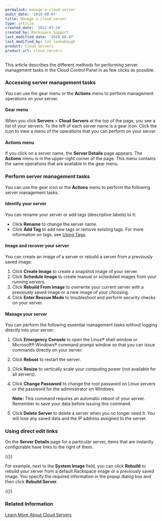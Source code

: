 ```yaml
---
permalink: manage-a-cloud-server
audit_date: '2019-08-07'
title: Manage a cloud server
type: article
created_date: '2012-07-24'
created_by: Rackspace Support
last_modified_date: '2019-08-07'
last_modified_by: Cat lookabaugh
product: Cloud Servers
product_url: cloud-servers
---
```


This article describes the different methods for performing server management
tasks in the Cloud Control Panel in as few clicks as possible.

### Accessing server management tasks

You can use the gear menu or the **Actions** menu to perform management
operations on your server.

#### Gear menu

When you click **Servers** > **Cloud Servers** at the top of the page, you see
a list of your servers. To the left of each server name is a gear icon. Click
the icon to view a menu of the operations that you can perform on your server.

#### Actions menu

If you click on a server name, the **Server Details** page appears. The
**Actions** menu is in the upper-right corner of the page. This menu contains
the same operations that are available in the gear menu.

### Perform server management tasks

You can use the gear icon or the **Actions** menu to perform the following
server management tasks.

#### Identify your server

You can rename your server or add tags (descriptive labels) to it:

- Click **Rename** to change the server name.
- Click **Add Tag** to add new tags or remove existing tags.  For more
information on tags, see [Using Tags](/support/how-to/using-cloud-servers-tags).

#### Image and recover your server

You can create an image of a server or rebuild a server from a previously saved
image:

1. Click **Create Image** to create a snapshot image of your server.
2. Click **Schedule Image** to create manual or scheduled images from your running servers.
3. Click **Rebuild From Image** to overwrite your current server with a previously saved
   image or a new image of your choosing.
4. Click **Enter Rescue Mode** to troubleshoot and perform security checks on your server.

#### Manage your server

You can perform the following essential management tasks without logging
directly into your server:

1. Click **Emergency Console** to open the Linux&reg; shell window or Microsoft&reg;
   Windows&reg; command prompt window so that you can issue commands directly
   on your server.
2. Click **Reboot** to restart the server.
3. Click **Resize** to vertically scale your computing power (not available for all servers).
4. Click **Change Password** to change the root password on Linux servers or the password for the administrator on Windows.

    **Note:** This command requires an automatic reboot of your server. Remember to save your data before issuing this command.

5. Click **Delete Server** to delete a server when you no longer need it. You
   will lose any saved data and the IP address assigned to the server.

### Using direct edit links

On the **Server Details** page for a particular server, items that are instantly
configurable have links to the right of them.

{{<image src="1512NewImage-1.png" alt="" title="">}}

For example, next to the **System Image** field, you can click **Rebuild** to
rebuild your server from a default Rackspace image or a previously saved image.
You specify the required information in the popup dialog box and then click
**Rebuild Server**.

{{<image src="1512NewImage-2.png" alt="" title="">}}

### Related Information

[Learn More About Cloud Servers](/support/how-to/learn-more-about-cloud-servers)
